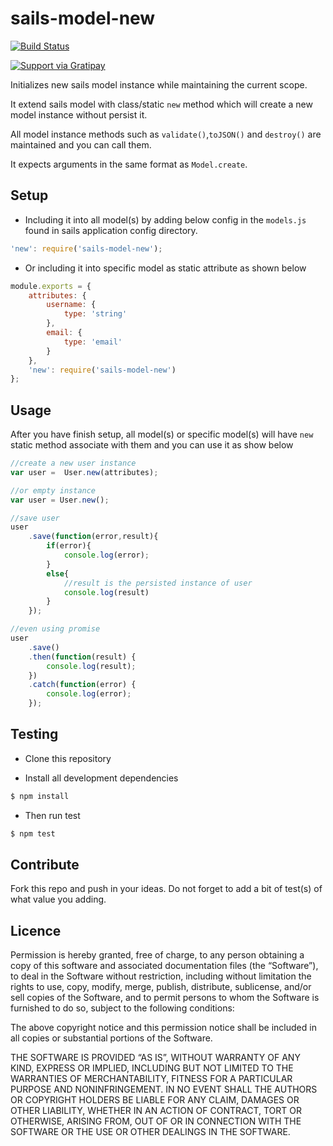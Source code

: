 sails-model-new
================
[![Build Status](https://travis-ci.org/lykmapipo/sails-model-new.svg?branch=master)](https://travis-ci.org/lykmapipo/sails-model-new)

[![Support via Gratipay](https://cdn.rawgit.com/gratipay/gratipay-badge/2.3.0/dist/gratipay.svg)](https://gratipay.com/lykmapipo/)

Initializes new sails model instance while maintaining the current scope.

It extend sails model with class/static `new` method which will create 
a new model instance without persist it.

All model instance methods such as `validate()`,`toJSON()` 
and `destroy()` are maintained and you can call them.

It expects arguments in the same format as `Model.create`.

## Setup

- Including it into all model(s) by adding below config 
in the `models.js` found in sails application config directory.

```js
'new': require('sails-model-new');
```

- Or including it into specific model as static attribute as shown below

```js
module.exports = {
    attributes: {
        username: {
            type: 'string'
        },
        email: {
            type: 'email'
        }
    },
    'new': require('sails-model-new')
};
```

## Usage
After you have finish setup, all model(s) or specific model(s) will 
have `new` static method associate with them and you can use it as 
show below

```js
//create a new user instance
var user =  User.new(attributes);

//or empty instance
var user = User.new();

//save user
user
	.save(function(error,result){
		if(error){
			console.log(error);
		}
		else{
			//result is the persisted instance of user
			console.log(result)
		}
	});

//even using promise
user
	.save()
    .then(function(result) {
    	console.log(result);
    })
    .catch(function(error) {
        console.log(error);
    });
```

## Testing

* Clone this repository

* Install all development dependencies

```sh
$ npm install
```
* Then run test

```sh
$ npm test
```

## Contribute

Fork this repo and push in your ideas. 
Do not forget to add a bit of test(s) of what value you adding.

## Licence

Permission is hereby granted, free of charge, to any person obtaining a copy of this software and associated documentation files (the “Software”), to deal in the Software without restriction, including without limitation the rights to use, copy, modify, merge, publish, distribute, sublicense, and/or sell copies of the Software, and to permit persons to whom the Software is furnished to do so, subject to the following conditions:

The above copyright notice and this permission notice shall be included in all copies or substantial portions of the Software.

THE SOFTWARE IS PROVIDED “AS IS”, WITHOUT WARRANTY OF ANY KIND, EXPRESS OR IMPLIED, INCLUDING BUT NOT LIMITED TO THE WARRANTIES OF MERCHANTABILITY, FITNESS FOR A PARTICULAR PURPOSE AND NONINFRINGEMENT. IN NO EVENT SHALL THE AUTHORS OR COPYRIGHT HOLDERS BE LIABLE FOR ANY CLAIM, DAMAGES OR OTHER LIABILITY, WHETHER IN AN ACTION OF CONTRACT, TORT OR OTHERWISE, ARISING FROM, OUT OF OR IN CONNECTION WITH THE SOFTWARE OR THE USE OR OTHER DEALINGS IN THE SOFTWARE. 